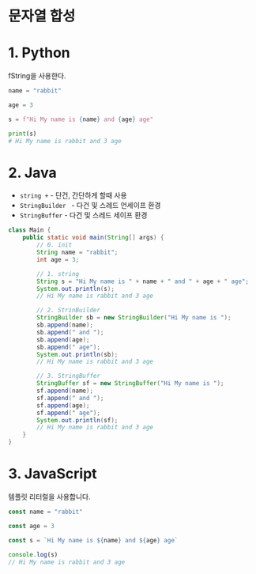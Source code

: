 # 문자열 합성

# 1. Python
fString을 사용한다.
```python
name = "rabbit"

age = 3

s = f"Hi My name is {name} and {age} age"

print(s) 
# Hi My name is rabbit and 3 age
```

# 2. Java
- `string +` - 단건, 간단하게 할때 사용
- `StringBuilder ` - 다건 및 스레드 언세이프 환경
- `StringBuffer` - 다건 및 스레드 세이프 환경

```java
class Main {
    public static void main(String[] args) {
        // 0. init
        String name = "rabbit";
        int age = 3;

        // 1. string
        String s = "Hi My name is " + name + " and " + age + " age";
        System.out.println(s);
        // Hi My name is rabbit and 3 age

        // 2. StrinBuilder
        StringBuilder sb = new StringBuilder("Hi My name is ");
        sb.append(name);
        sb.append(" and ");
        sb.append(age);
        sb.append(" age");
        System.out.println(sb);
        // Hi My name is rabbit and 3 age

        // 3. StringBuffer
        StringBuffer sf = new StringBuffer("Hi My name is ");
        sf.append(name);
        sf.append(" and ");
        sf.append(age);
        sf.append(" age");
        System.out.println(sf);
        // Hi My name is rabbit and 3 age
    }
}
```

# 3. JavaScript
템플릿 리터럴을 사용합니다.
```js
const name = "rabbit"

const age = 3

const s = `Hi My name is ${name} and ${age} age`

console.log(s)
// Hi My name is rabbit and 3 age
``` 